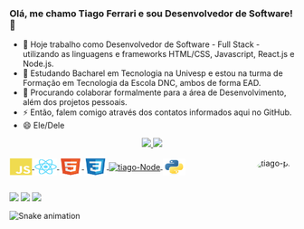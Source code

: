 ### Olá, me chamo Tiago Ferrari e sou Desenvolvedor de Software! 👋

- 🔭 Hoje trabalho como Desenvolvedor de Software - Full Stack - utilizando as linguagens e frameworks HTML/CSS, Javascript, React.js e Node.js. 
- 🌱 Estudando Bacharel em Tecnologia na Univesp e estou na turma de Formação em Tecnologia da Escola DNC, ambos de forma EAD. 
- 👯 Procurando colaborar formalmente para a área de Desenvolvimento, além dos projetos pessoais.
- ⚡  Então, falem comigo através dos contatos informados aqui no GitHub.
- 😄 Ele/Dele

<div align="center">
  <a href="https://github.com/tiagoferrari-projects/">
  <img height="180em" src="https://github-readme-stats.vercel.app/api?username=tiagoferrari-projects&show_icons=true&theme=tokyonight&include_all_commits=true&count_private=true"/>
  <img height="180em" src="https://github-readme-stats.vercel.app/api/top-langs/?username=tiagoferrari-projects&layout=compact&langs_count=7&theme=tokyonight"/>
</div>

<div style="display: inline_block"><br>
  <img align="center" alt="tiago-Js" height="30" width="40" src="https://raw.githubusercontent.com/devicons/devicon/master/icons/javascript/javascript-plain.svg">
  <img align="center" alt="tiago-React" height="30" width="40" src="https://raw.githubusercontent.com/devicons/devicon/master/icons/react/react-original.svg">
  <img align="center" alt="tiago-HTML" height="30" width="40" src="https://raw.githubusercontent.com/devicons/devicon/master/icons/html5/html5-original.svg">
  <img align="center" alt="tiago-CSS" height="30" width="40" src="https://raw.githubusercontent.com/devicons/devicon/master/icons/css3/css3-original.svg">
  <img align="center" alt="tiago-Node" height="30" width="40" src="https://cdn.jsdelivr.net/gh/devicons/devicon/icons/nodejs/nodejs-plain.svg">
  <img align="center" alt="Tiago-Python" height="30" width="40" src="https://raw.githubusercontent.com/devicons/devicon/master/icons/python/python-original.svg">
  <img align="right" alt="tiago-pic" height="150" style="border-radius:50px;" src="https://dragon.img2go.com/pt/download-file/83229d8d-a061-448f-915b-73fa4f65ad03/0be0c630-81a5-413a-9b35-a1d59271fdc8?qr=true">
</div>
  
  ##
 
<div> 
  <a href="https://www.linkedin.com/in/tiago-projects/" target="_blank"><img src="https://img.shields.io/badge/-LinkedIn-%230077B5?style=for-the-badge&logo=linkedin&logoColor=white" target="_blank"></a> 
  <a href = "mailto:tiagoferrari77@gmail.com"><img src="https://img.shields.io/badge/Gmail-D14836?style=for-the-badge&logo=gmail&logoColor=white" target="_blank"></a>
  <a href="mailto:tiago-projects@outlook.com" target="_blank"><img src="https://img.shields.io/badge/Microsoft_Outlook-0078D4?style=for-the-badge&logo=microsoft-outlook&logoColor=white" target="_blank"></a>
</div>

  ![Snake animation](https://github.com/tiagoferrari-projects/tiagoferrari-projects/blob/output/github-contribution-grid-snake.svg)
